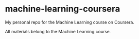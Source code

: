 machine-learning-coursera
=========================

My personal repo for the Machine Learning course on Coursera.


All materials belong to the Machine Learning course.
